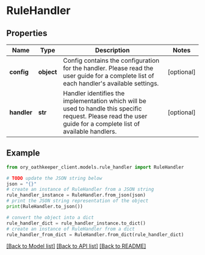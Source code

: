 # RuleHandler


## Properties

Name | Type | Description | Notes
------------ | ------------- | ------------- | -------------
**config** | **object** | Config contains the configuration for the handler. Please read the user guide for a complete list of each handler&#39;s available settings. | [optional] 
**handler** | **str** | Handler identifies the implementation which will be used to handle this specific request. Please read the user guide for a complete list of available handlers. | [optional] 

## Example

```python
from ory_oathkeeper_client.models.rule_handler import RuleHandler

# TODO update the JSON string below
json = "{}"
# create an instance of RuleHandler from a JSON string
rule_handler_instance = RuleHandler.from_json(json)
# print the JSON string representation of the object
print(RuleHandler.to_json())

# convert the object into a dict
rule_handler_dict = rule_handler_instance.to_dict()
# create an instance of RuleHandler from a dict
rule_handler_from_dict = RuleHandler.from_dict(rule_handler_dict)
```
[[Back to Model list]](../README.md#documentation-for-models) [[Back to API list]](../README.md#documentation-for-api-endpoints) [[Back to README]](../README.md)


